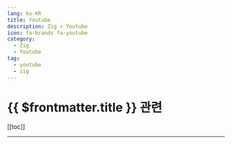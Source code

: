 ```yaml
---
lang: ko-KR
title: Youtube
description: Zig > Youtube
icon: fa-brands fa-youtube
category: 
  - Zig
  - Youtube
tag: 
  - youtube
  - zig
---
```


# {{ $frontmatter.title }} 관련

[[toc]]

---

<MyYouTubeItems jsonName="yu-ZigSHOWTIME" /><!-- Zig SHOWTIME -->

<TagLinks/>